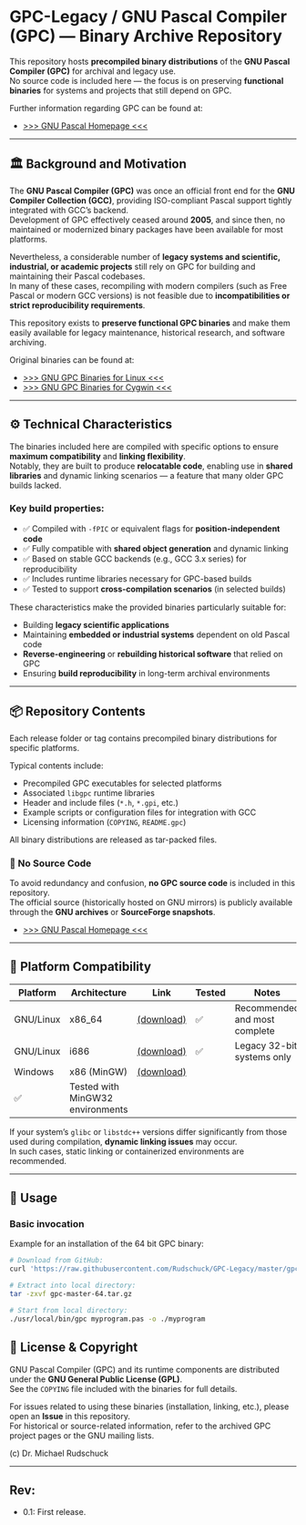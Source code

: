 # GPC-Legacy /  GNU Pascal Compiler (GPC) — Binary Archive Repository

This repository hosts **precompiled binary distributions** of the **GNU Pascal Compiler (GPC)** for archival and legacy use.  
No source code is included here — the focus is on preserving **functional binaries** for systems and projects that still depend on GPC.


Further information regarding GPC can be found at:

* [>>> GNU Pascal Homepage <<<](https://www.gnu-pascal.de)


---

## 🏛️ Background and Motivation

The **GNU Pascal Compiler (GPC)** was once an official front end for the **GNU Compiler Collection (GCC)**, providing ISO-compliant Pascal support tightly integrated with GCC’s backend.  
Development of GPC effectively ceased around **2005**, and since then, no maintained or modernized binary packages have been available for most platforms.

Nevertheless, a considerable number of **legacy systems and scientific, industrial, or academic projects** still rely on GPC for building and maintaining their Pascal codebases.  
In many of these cases, recompiling with modern compilers (such as Free Pascal or modern GCC versions) is not feasible due to **incompatibilities or strict reproducibility requirements**.

This repository exists to **preserve functional GPC binaries** and make them easily available for legacy maintenance, historical research, and software archiving.


Original binaries can be found at:

* [>>> GNU GPC Binaries for Linux <<<](https://www.bndhep.net/Software/Pascal/Pascal.html)
* [>>> GNU GPC Binaries for Cygwin <<<](http://www.foyeh.org/gpc.htm)



---

## ⚙️ Technical Characteristics

The binaries included here are compiled with specific options to ensure **maximum compatibility** and **linking flexibility**.  
Notably, they are built to produce **relocatable code**, enabling use in **shared libraries** and dynamic linking scenarios — a feature that many older GPC builds lacked.

### Key build properties:
- ✅ Compiled with `-fPIC` or equivalent flags for **position-independent code**  
- ✅ Fully compatible with **shared object generation** and dynamic linking  
- ✅ Based on stable GCC backends (e.g., GCC 3.x series) for reproducibility  
- ✅ Includes runtime libraries necessary for GPC-based builds  
- ✅ Tested to support **cross-compilation scenarios** (in selected builds)  

These characteristics make the provided binaries particularly suitable for:
- Building **legacy scientific applications**  
- Maintaining **embedded or industrial systems** dependent on old Pascal code  
- **Reverse-engineering** or **rebuilding historical software** that relied on GPC  
- Ensuring **build reproducibility** in long-term archival environments


---

## 📦 Repository Contents

Each release folder or tag contains precompiled binary distributions for specific platforms.

Typical contents include:
- Precompiled GPC executables for selected platforms  
- Associated `libgpc` runtime libraries
- Header and include files (`*.h`, `*.gpi`, etc.)
- Example scripts or configuration files for integration with GCC
- Licensing information (`COPYING`, `README.gpc`)


All binary distributions are released as tar-packed files.


### 🚫 No Source Code
To avoid redundancy and confusion, **no GPC source code** is included in this repository.  
The official source (historically hosted on GNU mirrors) is publicly available through the **GNU archives** or **SourceForge snapshots**.


* [>>> GNU Pascal Homepage <<<](https://www.gnu-pascal.de/gpc/h-index.html)

---

## 🧩 Platform Compatibility

| Platform | Architecture | Link | Tested | Notes |
|-----------|---------------|----------------|---------|--------|
| GNU/Linux     | x86_64      | [(download)](https://raw.githubusercontent.com/Rudschuck/GPC-Legacy/master/gpc-20070904-slc-6.5-64bit.tar.gz) | ✅ | Recommended and most complete |
| GNU/Linux     | i686        | [(download)](https://raw.githubusercontent.com/Rudschuck/GPC-Legacy/master/gpc-20070904-slc-3.0-32bit.tar.gz) | ✅ |  Legacy 32-bit systems only |
| Windows       | x86 (MinGW) | [(download)](https://raw.githubusercontent.com/Rudschuck/GPC-Legacy/master/gpc-20070904-windows-7-32bit.tar.gz)
 | ✅ | Tested with MinGW32 environments |


If your system’s `glibc` or `libstdc++` versions differ significantly from those used during compilation, **dynamic linking issues** may occur.  
In such cases, static linking or containerized environments are recommended.

---

## 🧰 Usage

### Basic invocation



Example for an installation of the 64 bit GPC binary:

```bash
# Download from GitHub:
curl 'https://raw.githubusercontent.com/Rudschuck/GPC-Legacy/master/gpc-20070904-slc-6.5-64bit.tar.gz' --output gpc-master-64.tar.gz

# Extract into local directory:
tar -zxvf gpc-master-64.tar.gz

# Start from local directory:
./usr/local/bin/gpc myprogram.pas -o ./myprogram

```


## 📜 License & Copyright

GNU Pascal Compiler (GPC) and its runtime components are distributed under the **GNU General Public License (GPL)**.  
See the `COPYING` file included with the binaries for full details.


For issues related to using these binaries (installation, linking, etc.), please open an **Issue** in this repository.  
For historical or source-related information, refer to the archived GPC project pages or the GNU mailing lists.

(c) Dr. Michael Rudschuck
   

---

## Rev:
* 0.1: First release.
